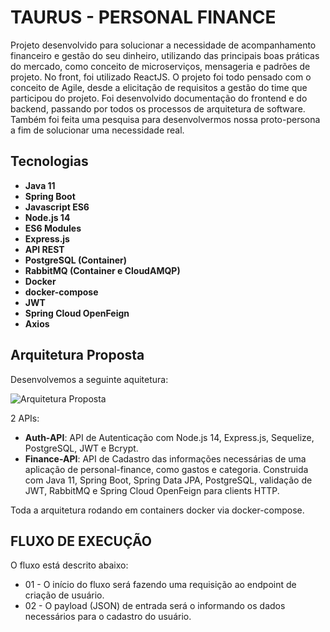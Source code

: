 # TAURUS - PERSONAL FINANCE

Projeto desenvolvido para solucionar a necessidade de acompanhamento financeiro e gestão do seu dinheiro, utilizando das principais boas práticas do mercado, como conceito de microserviços, mensageria e padrões de projeto. No front, foi utilizado ReactJS. O projeto foi todo pensado com o conceito de Agile, desde a elicitação de requisitos a gestão do time que participou do projeto. Foi desenvolvido documentação do frontend e do backend, passando por todos os processos de arquitetura de software. Também foi feita uma pesquisa para desenvolvermos nossa proto-persona a fim de solucionar uma necessidade real.

## Tecnologias

* **Java 11**
* **Spring Boot**
* **Javascript ES6**
* **Node.js 14**
* **ES6 Modules**
* **Express.js**
* **API REST**
* **PostgreSQL (Container)**
* **RabbitMQ (Container e CloudAMQP)**
* **Docker**
* **docker-compose**
* **JWT**
* **Spring Cloud OpenFeign**
* **Axios**

## Arquitetura Proposta

Desenvolvemos a seguinte aquitetura:

![Arquitetura Proposta](https://i.imgur.com/GBcLtrZ_d.webp?maxwidth=760&fidelity=grand)

2 APIs:

* **Auth-API**: API de Autenticação com Node.js 14, Express.js, Sequelize, PostgreSQL, JWT e Bcrypt.
* **Finance-API**: API de Cadastro das informações necessárias de uma aplicação de personal-finance, como gastos e categoria. Construida com Java 11, Spring Boot, Spring Data JPA, PostgreSQL, validação de JWT, RabbitMQ e Spring Cloud OpenFeign para clients HTTP.

Toda a arquitetura rodando em containers docker via docker-compose.

## FLUXO DE EXECUÇÃO
O fluxo está descrito abaixo:

* 01 - O início do fluxo será fazendo uma requisição ao endpoint de criação de usuário.
* 02 - O payload (JSON) de entrada será o informando os dados necessários para o cadastro do usuário.
